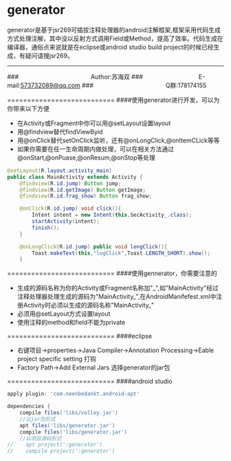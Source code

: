 generator
===========================
generator是基于jsr269可插拔注释处理器的android注解框架,框架采用代码生成方式处理注解，其中没以反射方式调用Field或Method，提高了效率。代码生成在编译器，通俗点来说就是在eclipse或android studio build project的时候已经生成，有疑问请搜jsr269。

****
###　　　　　　　　　　　　Author:苏海双
###　　　　　　　　　 E-mail:573732089@qq.com
###　　　　　　　　　　　　Q群:178174155

===========================
####使用generator进行开发，可以为你带来以下方便
* 在Activity或Fragment中你可以用@setLayout设置layout
* 用@findview替代findViewByid
* 用@onClick替代setOnClick监听，还有@onLongClick,@onItemCLick等等
* 如果你需要在任一生命周期内做处理，可以在相关方法通过@onStart,@onPuase,@onResum,@onStop等处理

```Java
@setLayout(R.layout.activity_main)
public class MainActivity extends Activity {
    @findview(R.id.jump) Button jump;
    @findview(R.id.getImage) Button getImage;
    @findview(R.id.frag_show) Button frag_show;

    @onClick(R.id.jump) void click(){
        Intent intent = new Intent(this,SecActivity_.class);
        startActivity(intent);
        finish();
    }

    @onLongClick(R.id.jump) public void longClick(){
        Toast.makeText(this,"logClick",Toast.LENGTH_SHORT).show();
    }
```
===========================
####使用gennerator，你需要注意的
* 生成的源码名称为你的Activity或Fragment名称加"\_",如"MainActivity"经过注释处理器处理生成的源码为"MainActivity\_",在AndroidManifefest.xml中注册Activity时必须以生成的源码名称"MainActivity_"
* 必须用@setLayout方式设置layout
* 使用注释的method和field不能为private

===========================
####eclipse
* 右键项目->properties->Java Compiler->Annotation Processing->Eable project specific setting 打钩
* Factory Path->Add External Jars 选择generator的jar包

===========================
####android studio
```gradle
apply plugin: 'com.neenbedankt.android-apt'

dependencies {
    compile files('libs/volley.jar')
    //以jar包形式
    apt files('libs/generator.jar')
    compile files('libs/generator.jar')
    //以项目源码形式
//    apt project(':generator')
//    compile project(':generator')
```








